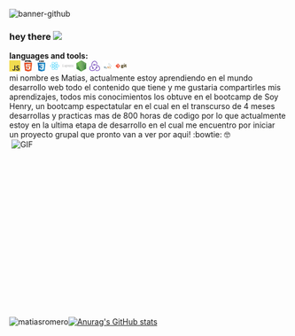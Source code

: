 ![banner-github](https://user-images.githubusercontent.com/89623331/162742829-cff5914b-3359-482f-bf01-748f529c69c6.png )

### hey there <img src="https://media.giphy.com/media/hvRJCLFzcasrR4ia7z/giphy.gif" width="25px">

**languages and tools:**  
<code><img height="20" src="https://raw.githubusercontent.com/github/explore/80688e429a7d4ef2fca1e82350fe8e3517d3494d/topics/javascript/javascript.png"></code>
<code><img height="20" src="https://raw.githubusercontent.com/github/explore/80688e429a7d4ef2fca1e82350fe8e3517d3494d/topics/html/html.png"></code>
<code><img height="20" src="https://raw.githubusercontent.com/github/explore/80688e429a7d4ef2fca1e82350fe8e3517d3494d/topics/css/css.png"></code>
<code><img height="20" src="https://raw.githubusercontent.com/github/explore/80688e429a7d4ef2fca1e82350fe8e3517d3494d/topics/react/react.png"></code>
<code><img height="20" src="https://raw.githubusercontent.com/github/explore/80688e429a7d4ef2fca1e82350fe8e3517d3494d/topics/express/express.png"></code>
<code><img height="20" src="https://raw.githubusercontent.com/github/explore/80688e429a7d4ef2fca1e82350fe8e3517d3494d/topics/nodejs/nodejs.png"></code>
<code><img height="20" src="https://raw.githubusercontent.com/github/explore/80688e429a7d4ef2fca1e82350fe8e3517d3494d/topics/redux/redux.png"></code>
<code><img height="20" src="https://raw.githubusercontent.com/github/explore/80688e429a7d4ef2fca1e82350fe8e3517d3494d/topics/mysql/mysql.png"></code>
<code><img height="20" src="https://raw.githubusercontent.com/github/explore/80688e429a7d4ef2fca1e82350fe8e3517d3494d/topics/git/git.png"></code>
<br/>
mi nombre es Matias, actualmente estoy aprendiendo en el mundo<br/>
desarrollo web todo el contenido que tiene y me gustaria compartirles mis <br/>
aprendizajes, todos mis conocimientos los obtuve en el bootcamp de Soy<br/>
Henry, un bootcamp espectatular en el cual en el transcurso de 4 meses<br/>
desarrollas y practicas mas de 800 horas de codigo por lo que actualmente <br/>
estoy en la ultima etapa de desarrollo en el cual me encuentro por iniciar<br/>
un proyecto grupal que pronto van a ver por aqui! :bowtie: :nerd_face:
<img align="right" alt="GIF" src="https://github.com/abhisheknaiidu/abhisheknaiidu/blob/master/code.gif?raw=true" width="500" height="320" />

<img align="left" src="https://github-readme-stats.vercel.app/api/top-langs?username=matias199130&show_icons=true&locale=en&layout=compact" alt="matiasromero" />

[![Anurag's GitHub stats](https://github-readme-stats.vercel.app/api?username=matias199130)](https://github.com/anuraghazra/github-readme-stats)
